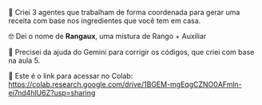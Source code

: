 🤖 Criei 3 agentes que trabalham de forma coordenada para gerar uma receita com base nos ingredientes que você tem em casa. 

🤓 Dei o nome de <b>Rangaux</b>, uma mistura de Rango + Auxiliar 

👀 Precisei da ajuda do Gemini para corrigir os códigos, que criei com base na aula 5. 

🔗 Este é o link para acessar no Colab: https://colab.research.google.com/drive/1BGEM-mgEqgCZNO0AFmln-ei7nd4hlU6Z?usp=sharing
